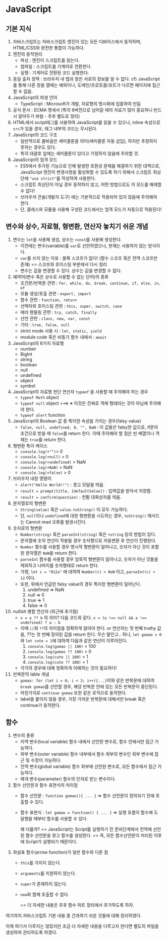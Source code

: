 # JavaScript

## 기본 지식

1. 자바스크립트는 자바스크립트 엔진이 있는 모든 디바이스에서 동작하며, HTML/CSS와 완전한 통합이 가능하다.
2. 엔진의 동작원리
   - 파싱 : 엔진이 스크립트를 읽는다.
   - 컴파일 : 스크립트를 기계어로 전환한다.
   - 실행 : 기계어로 전환된 코드 실행한다.
3. 동일 출처 정책 : 브라우저 내 탭과 창은 서로의 정보를 알 수 없다.
   cf) JavaScript를 통해 다른 창을 열때는 예외이나, 도메인/프로토콜/포트가 다르면 페이지에 접근할 수 없음.
4. JavaScript의 파생 언어
   - TypeScript : Microsoft가 개발, 자료형의 명시화에 집중하여 만듬
5. 공식 문서 : ECMA 명세서 (특히 6버전으로 넘어갈 때의 자료가 많이 중요하니 반드시 알아두기 바람 - 추후 별도로 정리)
6. HTML에서 script태그를 사용하여 JavaScript를 읽을 수 있으나, inline 속성으로  ``src``가 있을 경우, 태그 내부의 코드는 무시된다.
7. JavaScript의 코드 구조
   - 일반적으로 줄바꿈은 세미콜론을 의미(세미콜론 자동 삽입), 하지만 추정하지 못하는 경우도 있다.
   - 특히 대괄호 앞에는 세미콜론이 있다고 가정하지 않음에 주의할 것.
8. JavaScript의 엄격 모드
   - ES5에서 추가된 기능으로 인해 발생한 호환성 문제를 해결하기 위한 대책으로, JavaScript 엔진이 변경사항을 활성화할 수 있도록 하기 위해서 스크립트 최상단에 ``"use strict"``를 작성하여 사용한다.
   - 스크립트 최상단이 아닐 경우 동작하지 않고, 어떤 방법으로도 이 모드를 해제할 수 없다!
   - 브라우저 콘솔(개발자 도구) 에는 기본적으로 적용되어 있지 않음에 주의해야 한다.
   - 단, 클래스와 모듈을 사용해 구성된 코드에서는 엄격 모드가 자동으로 적용된다!

## 변수와 상수, 자료형, 형변환, 연산자 놓치기 쉬운 개념

1. 변수는 ``let``을 사용해 생성, 상수는 ``const``를 사용해 생성한다.
   * 이전에는 변수(variable)를 ``var``로 선언하였으나, 현재는 사용하지 않는 방식이다.
   * ``var``를 쓰지 않는 이유 : 블록 스코프가 없다! (함수 스코프 혹은 전역 스코프만 존재)
     => 스코프와 호이스팅 부분에서 다시 정리
   * 변수는 값을 변경할 수 있다. 상수는 값을 변경할 수 없다.
2. 예약어(변수 혹은 상수로 사용할 수 없는 단어)의 종류
   * 조건문/반복문 관련 : ``for, while, do, break, continue, if, else, in, of``
   * 모듈 생성/호출 관련 : ``export, import``
   * 함수 관련 : ``function, return``
   * 선택자와 호이스팅 관련 : ``this, super, switch, case``
   * 에러 핸들링 관련 : ``try, catch, finally``
   * 선언 관련 : ``class, new, var, const``
   * 기타 : ``true, false, null``
   * strict mode 사용 시 : ``let, static, yield``
   * module code 혹은 비동기 함수 내에서 : ``await``
3. JavaScript의 8가지 자료형
   * number
   * BigInt
   * string
   * boolean
   * null
   * undefined
   * object
   * symbol
4. JavaScript의 자료형 판단 연산자 ``typeof`` 을 사용할 때 주의해야 하는 경우
   * ``typeof Math`` object
   * ``typeof null`` object ===> ※ 이것은 진짜로 객체 형태라는 것이 아님에 주의해야 한다.
   * ``typeof alert`` function
5. JavaScript의 Boolean 값 중 특이한 속성을 가지는 경우(falsy value)
   * ``false, null, undefined, 0, "", NaN`` : 이 값들은 falsy한 값으로, if문의 조건으로 받을 때 ``false``를 return 한다.
     이때 주의해야 할 점은 빈 배열이나 객체는 ``true``를 return 한다.
6. 형변환 특이 케이스
   * ``console.log(+"")``> 0
   * ``console.log(+null)`` > 0
   * ``console.log(+undefined)`` > NaN
   * ``console.log(+NaN)`` > NaN
   * ``console.log(+false)`` > 0
7. 브라우저 내장 명령어
   * ``alert("Hello World!!")`` : 경고 모달을 띄움.
   * ``result = prompt(title, [defaultValue])`` : 입력값을 받아서 저장함.
   * ``result = confirm(question)`` : 컨펌 대화상자를 띄움.
8. 문자열로의 형변환
   * ``String(value)`` 혹은 ``value.toString()`` 이 모두 가능하다.
   * 단, ``null``이나 ``undefined``에 대한 형변환을 시도하는 경우, ``toString()`` 메서드는 Cannot read 오류를 발생시킨다.
9. 숫자로의 형변환
   * ``Number(string)`` 혹은 ``parseInt(string)`` 혹은 ``+string`` 등의 방법이 있다.
   * 문자열에 숫자 연산이 적용될 경우 숫자형으로 자동변환 후 연산이 진행된다.
   * ``Number`` 함수를 사용할 경우 명시적 형변환이 일어나고, 숫자가 아닌 것이 포함된 문자열은 ``NaN``을 return 한다.
   * ``parseInt`` 함수를 사용할 경우 암묵적 형변환이 일어나고, 숫자가 아닌 것들을 제외하고 나머지를 숫자형태로 return 한다.
   * 가령, ``let c = "012a"`` 에 대하여 ``Number(c) > NaN`` 이고, ``parseInt(c) > 12`` 이다.
   * 또한, 위에서 언급한 falsy value의 경우 특이한 형변환이 일어난다.
     1. undefined => NaN
     2. null => 0
     3. true => 1
     4. false => 0
10. nullish 병합 연산자 (최근에 추가됨)
    * ``x = a ?? b`` 의 의미?
      다음 코드와 같다. ``x = (a !== null && a !== undefined) ? a : b``
    * 이때 ``||``와 ``??``의 차이점을 정확하게 알아야 한다. or 연산자는 첫 번째 truthy 값을, ??는 첫 번째 정의된 값을 return 한다.
      무슨 말인고.. 하니, ``let gomao = 0``와 ``let cute = 1``에 대하여 다음과 같은 연산이 이루어진다.
      1. ``console.log(gomao || 100)`` > 100
      2. ``console.log(gomao ?? 100)`` > 0
      3. ``console.log(cute || 100)`` > 1
      4. ``console.log(cute ?? 100)`` > 1
    * 각각의 경우에 대해 정확하게 이해하는 것이 필요하다!
11. 반복문의 lable 개념
    * ``gomao: for (let i = 0; i < 3; i++){...}``이와 같은 반복문에 대하여
      ``break gomao``를 선언할 경우, 해당 반복문 안에 있는 모든 반복문이 중단된다.
    * 마찬가지로 ``continue gomao`` 또한 같은 로직으로 동작한다.
    * label을 붙이지 않을 경우, 가장 가까운 반복문에 대해서만 break 혹은 continue가 동작한다.

## 함수

1. 변수의 종류
   * 지역 변수(local variable)
     함수 내에서 선언한 변수로, 함수 안에서만 접근 가능하다.
   * 외부 변수(outer variable)
     함수 내부에서 함수 외부의 변수인 외부 변수에 접근 및 수정이 가능하다.
   * 전역 변수(global variable)
     함수 외부에 선언된 변수로, 모든 함수에서 접근 가능하다.
   * 매개 변수(parameter)
     함수의 인자로 받는 변수이다.
2. 함수 선언문과 함수 표현식의 차이점
   * 함수 선언문 : ``function gomao(){ ... }`` => 함수 선언문이 정의되기 전에 호출할 수 있다.
   * 함수 표현식 : ``let gomao = function() { ... }`` => 실행 흐름이 함수에 도달했을 때부터 함수를 사용할 수 있다.

     왜 다를까?
     => JavaScript는 Script를 실행하기 전 준비단계에서 전역에 선언된 함수 선언문을 찾고 함수를 생성한다.
     => 즉, 모든 함수선언문이 처리된 이후에 Script가 실행되기 때문이다.
3. 화살표 함수(arrow function)가 일반 함수와 다른 점
   * ``this``를 가지지 않는다.
   * ``arguments``를 지원하지 않는다.
   * ``super``가 존재하지 않는다.
   * ``new``와 함께 호출할 수 없다.

     => 더 자세한 내용은 추후 함수 파트 정리에서 추가하도록 하자.

여기까지 자바스크립트 기본 내용 중 간과하기 쉬운 것들에 대해 정리하였다.

이제 여기서 다루지는 않았지만 조금 더 자세한 내용을 다루고자 한다면 별도의 파일을 생성하여 관리하도록 하겠다.

